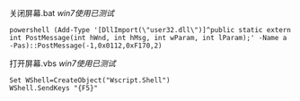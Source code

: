 关闭屏幕.bat  *win7使用已测试*

    powershell (Add-Type '[DllImport(\"user32.dll\")]^public static extern int PostMessage(int hWnd, int hMsg, int wParam, int lParam);' -Name a -Pas)::PostMessage(-1,0x0112,0xF170,2)

打开屏幕.vbs *win7使用已测试*

    Set WShell=CreateObject("Wscript.Shell")
    WShell.SendKeys "{F5}"